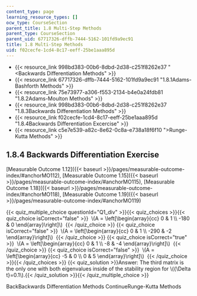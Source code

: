 ```yaml
---
content_type: page
learning_resource_types: []
ocw_type: CourseSection
parent_title: 1.8 Multi-Step Methods
parent_type: CourseSection
parent_uid: 67717326-dffb-7444-5162-101fd9a9ec91
title: 1.8 Multi-Step Methods
uid: f02cecfe-1cd4-8c17-eeff-25be1aaa895d
---
```


*   {{< resource_link 998bd383-00b6-8dbd-2d38-c251f8262e37 "\<Backwards Differentiation Methods" >}}
*   {{< resource_link 67717326-dffb-7444-5162-101fd9a9ec91 "1.8.1Adams-Bashforth Methods" >}}
*   {{< resource_link 75e73977-a306-f553-2134-b4e0a24fdb81 "1.8.2Adams-Moulton Methods" >}}
*   {{< resource_link 998bd383-00b6-8dbd-2d38-c251f8262e37 "1.8.3Backwards Differentiation Methods" >}}
*   {{< resource_link f02cecfe-1cd4-8c17-eeff-25be1aaa895d "1.8.4Backwards Differentiation Excercise" >}}
*   {{< resource_link c5e7e539-a82c-8e62-0c8a-e738a18f6f10 "\>Runge-Kutta Methods" >}}

1.8.4 Backwards Differentiation Exercise
----------------------------------------

[Measurable Outcome 1.12]({{< baseurl >}}/pages/measurable-outcome-index/#anchorMO112), [Measurable Outcome 1.15]({{< baseurl >}}/pages/measurable-outcome-index/#anchorMO115), [Measurable Outcome 1.18]({{< baseurl >}}/pages/measurable-outcome-index/#anchorMO118), [Measurable Outcome 1.19]({{< baseurl >}}/pages/measurable-outcome-index/#anchorMO119)

{{< quiz_multiple_choice questionId="Q1_div" >}}{{< quiz_choices >}}{{< quiz_choice isCorrect="false" >}}&nbsp; \\(A = \\left\[\\begin{array}{cc} 0 & 1 \\\\ -180 & 0 \\end{array}\\right\]\\) &nbsp;{{< /quiz_choice >}}
{{< quiz_choice isCorrect="false" >}}&nbsp; \\(A = \\left\[\\begin{array}{cc} 0 & 1 \\\\ -290 & -2 \\end{array}\\right\]\\) &nbsp;{{< /quiz_choice >}}
{{< quiz_choice isCorrect="true" >}}&nbsp; \\(A = \\left\[\\begin{array}{cc} 0 & 1 \\\\ -8 & -4 \\end{array}\\right\]\\) &nbsp;{{< /quiz_choice >}}
{{< quiz_choice isCorrect="false" >}}&nbsp; \\(A = \\left\[\\begin{array}{cc} -5 & 0 \\\\ 0 & 5 \\end{array}\\right\]\\) &nbsp;{{< /quiz_choice >}}{{< /quiz_choices >}}
{{< quiz_solution >}}Answer: The third matrix is the only one with both eigenvalues inside of the stability region for \\({\\Delta t}=0.1\\).{{< /quiz_solution >}}{{< /quiz_multiple_choice >}}

BackBackwards Differentiation Methods ContinueRunge-Kutta Methods